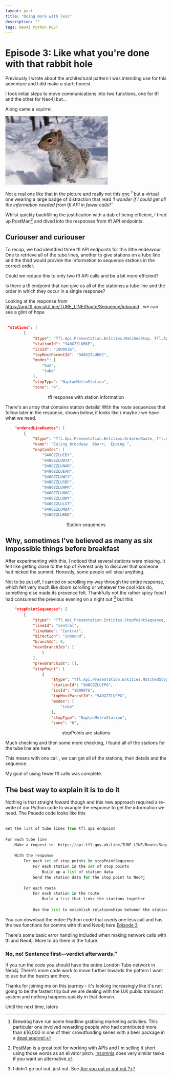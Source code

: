 ```yaml
---
layout: post
title: "Doing more with less"
description: ""
tags: Neo4j Python REST 
---
```



# Episode 3: Like what you're done with that rabbit hole



Previously I wrote about the architectural pattern I was intending use for this adventure and I did make a start; honest.

I took initial steps to move communications into two functions, one for tfl and the other for Neo4j but...

Along came a squirrel.

![Gosh it's cute](/img/tflTube/squirrel_snow.jpg)

 Not a real one like that in the picture and really not this [one ](https://www.independent.co.uk/life-style/food-and-drink/brewdog-worlds-strongest-beer-squirrel-bottle-the-end-of-history-a7436201.html) [^1] but a virtual one wearing a large badge of distraction that read  _'I wonder if I could get all the information needed from tfl API in fewer calls?'_

Whilst quickly backfilling the justification with a dab of being efficient, I fired up PostMan[^2] and dived into the responses from tfl API endpoints. 

## Curiouser and curiouser

To recap, we had identified three tfl API endpoints for this little endeavour.  One to retrieve all of the tube lines, another to give stations on a tube line and the third would provide the information to sequence stations in the correct order.  

Could we reduce this to only two tfl API calls and be a bit more efficient?

Is there a tfl endpoint that can give us all of the stationss a tube line and the order in which they occur in a single response?

Looking at the response from https://api.tfl.gov.uk/Line/TUBE_LINE/Route/Sequence/inbound , we can see a glint of hope 

```json

 "stations": [
        {
            "$type": "Tfl.Api.Presentation.Entities.MatchedStop, Tfl.Api.Presentation.Entities",
            "stationId": "940GZZLUBKE",
            "icsId": "1000016",
            "topMostParentId": "940GZZLUBKE",
            "modes": [
                "bus",
                "tube"
            ],
            "stopType": "NaptanMetroStation",
            "zone": "4",

``` 
<p style="text-align: center;">tfl response with station information</p>


There's an array that contains station details! With the route sequences that follow later in the response, shown below, it looks like ( maybe ) we have what we need.

```json
    "orderedLineRoutes": [
        {
            "$type": "Tfl.Api.Presentation.Entities.OrderedRoute, Tfl.Api.Presentation.Entities",
            "name": "Ealing Broadway  &harr;  Epping ",
            "naptanIds": [
                "940GZZLUEBY",
                "940GZZLUWTA",
                "940GZZLUNAN",
                "940GZZLUEAN",
                "940GZZLUWCY",
                "940GZZLUSBC",
                "940GZZLUHPK",
                "940GZZLUNHG",
                "940GZZLUQWY",
                "940GZZLULGT",
                "940GZZLUMBA",
                "940GZZLUBND",
```
<p style="text-align: center;"> Station sequences</p>


## Why, sometimes I've believed as many as six impossible things before breakfast

After experimenting with this, I noticed that several stations were missing.  It felt like getting close to the top of Everest only to discover that someone had nicked the summit.  Honestly, some people will steal anything. 

Not to be put off, I carried on scrolling my way through the entire response, which felt very much like doom scrolling or whatever the cool kids do, something else made its presence felt. Thankfully not the rather spicy food I had consumed the previous evening on a night out [^3] but this 

```json
    "stopPointSequences": [
        {
            "$type": "Tfl.Api.Presentation.Entities.StopPointSequence, Tfl.Api.Presentation.Entities",
            "lineId": "central",
            "lineName": "Central",
            "direction": "inbound",
            "branchId": 0,
            "nextBranchIds": [
                5
            ],
            "prevBranchIds": [],
            "stopPoint": [
                {
                    "$type": "Tfl.Api.Presentation.Entities.MatchedStop, Tfl.Api.Presentation.Entities",
                    "stationId": "940GZZLUEPG",
                    "icsId": "1000076",
                    "topMostParentId": "940GZZLUEPG",
                    "modes": [
                        "tube"
                    ],
                    "stopType": "NaptanMetroStation",
                    "zone": "6",
```
<p style="text-align: center;"> stopPoints are stations</p>

Much checking and then some more checking, I found all of the stations for the tube line are here.

This means with one call , we can get all of the stations, their details and the sequence.

My goal of using fewer tfl calls was complete.


## The best way to explain it is to do it

Nothing is that straight foward though and this new approach required a re-write of our Python code to wrangle the response to get the information we need. The Psuedo code looks like this 

```Python

Get the list of tube lines from tfl api endpoint

For each tube line
    Make a request to  https://api.tfl.gov.uk/Line/TUBE_LINE/Route/Sequence/inbound 

    With the response
        For each set of stop points in stopPointSequence
            For each station in the set of stop points
                Build up a list of station data 
            Send the station data for the stop point to Neo4j
        
        For each route
            For each station in the route
                Build a list that links the stations together
            
            Use the list to establish relationships between the stations in Neo4j

```

You can download the entire Python code that useds one less call and has the two functions for comms with tfl and Neo4j here [Episode 3](/code/2023-10-13_code.py)

There's some basic error handling included when making network calls with tfl and Neo4j.   More to do there in the future.

### No, no! Sentence first—verdict afterwards.”
If you run the code you should have the entire London Tube network in Neo4j.  There's more code work to move further towards the pattern I want to use but the basics are there. 

Thanks for joining me on this journey - it's looking increasingly like it's not going to be the fastest trip but we are dealing with the U.K public transport system and nothing happens quickly in that domain.

Until the next time, laters



[^1]: Brewdog have run some headline grabbing marketing activities.  This particular one involved rewarding people who had contributed more than £16,000 in one of their crowdfunding series with a beer package in a [dead squirrel.](https://www.independent.co.uk/life-style/food-and-drink/brewdog-worlds-strongest-beer-squirrel-bottle-the-end-of-history-a7436201.html)

[^2]: [PostMan](https://www.postman.com) is a great tool for working with APIs and I'm selling it short using those words as an elivator pitch.  [Insomnia](https://insomnia.rest) does very similar tasks if you want an alternative.

[^3]: I didn't go out out, just out.  See [Are you out or out out ?](https://youtu.be/Q5k8Su_ek2k?si=wnlduzmi55bMejjL)